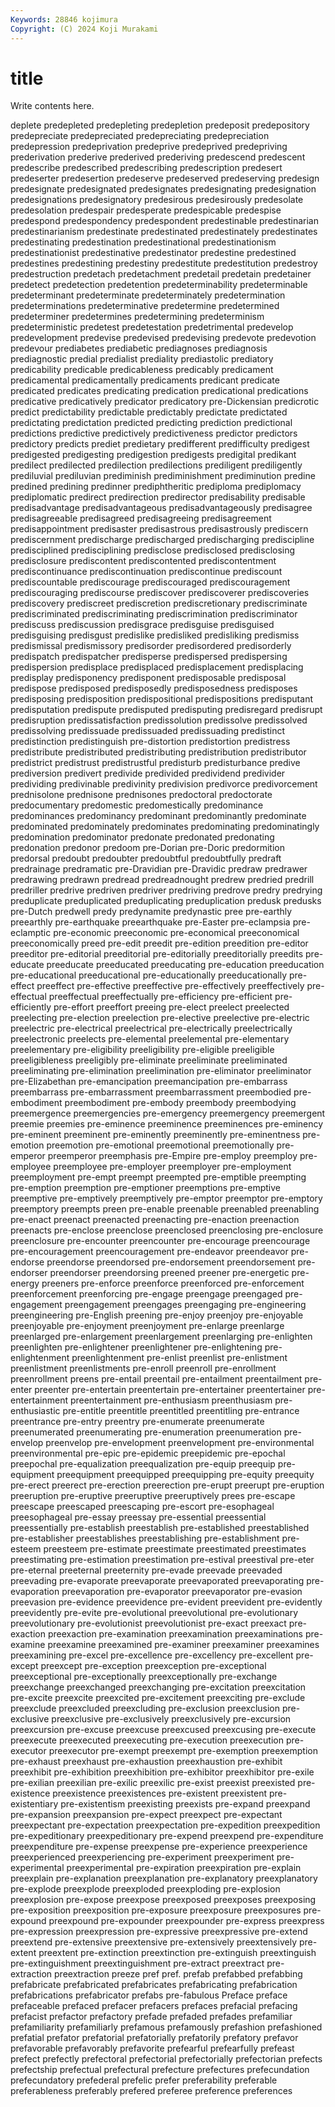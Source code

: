 ```yaml
---
Keywords: 28846 kojimura
Copyright: (C) 2024 Koji Murakami
---
```


# title

Write contents here.



deplete predepleted predepleting predepletion predeposit predepository predepreciate predepreciated predepreciating predepreciation
predepression predeprivation predeprive predeprived predepriving prederivation prederive prederived prederiving predescend
predescent predescribe predescribed predescribing predescription predesert predeserter predesertion predeserve predeserved
predeserving predesign predesignate predesignated predesignates predesignating predesignation predesignations predesignatory predesirous
predesirously predesolate predesolation predespair predesperate predespicable predespise predespond predespondency predespondent
predestinable predestinarian predestinarianism predestinate predestinated predestinately predestinates predestinating predestination predestinational
predestinationism predestinationist predestinative predestinator predestine predestined predestines predestining predestiny predestitute
predestitution predestroy predestruction predetach predetachment predetail predetain predetainer predetect predetection
predetention predeterminability predeterminable predeterminant predeterminate predeterminately predetermination predeterminations predeterminative predetermine
predetermined predeterminer predetermines predetermining predeterminism predeterministic predetest predetestation predetrimental predevelop
predevelopment predevise predevised predevising predevote predevotion predevour prediabetes prediabetic prediagnoses
prediagnosis prediagnostic predial predialist prediality prediastolic prediatory predicability predicable predicableness
predicably predicament predicamental predicamentally predicaments predicant predicate predicated predicates predicating
predication predicational predications predicative predicatively predicator predicatory pre-Dickensian predicrotic predict
predictability predictable predictably predictate predictated predictating predictation predicted predicting prediction
predictional predictions predictive predictively predictiveness predictor predictors predictory predicts prediet
predietary predifferent predifficulty predigest predigested predigesting predigestion predigests predigital predikant
predilect predilected predilection predilections prediligent prediligently prediluvial prediluvian prediminish prediminishment
prediminution predine predined predining predinner prediphtheritic prediploma prediplomacy prediplomatic predirect
predirection predirector predisability predisable predisadvantage predisadvantageous predisadvantageously predisagree predisagreeable predisagreed
predisagreeing predisagreement predisappointment predisaster predisastrous predisastrously prediscern prediscernment predischarge predischarged
predischarging prediscipline predisciplined predisciplining predisclose predisclosed predisclosing predisclosure prediscontent prediscontented
prediscontentment prediscontinuance prediscontinuation prediscontinue prediscount prediscountable prediscourage prediscouraged prediscouragement prediscouraging
prediscourse prediscover prediscoverer prediscoveries prediscovery prediscreet prediscretion prediscretionary prediscriminate prediscriminated
prediscriminating prediscrimination prediscriminator prediscuss prediscussion predisgrace predisguise predisguised predisguising predisgust
predislike predisliked predisliking predismiss predismissal predismissory predisorder predisordered predisorderly predispatch
predispatcher predisperse predispersed predispersing predispersion predisplace predisplaced predisplacement predisplacing predisplay
predisponency predisponent predisposable predisposal predispose predisposed predisposedly predisposedness predisposes predisposing
predisposition predispositional predispositions predisputant predisputation predispute predisputed predisputing predisregard predisrupt
predisruption predissatisfaction predissolution predissolve predissolved predissolving predissuade predissuaded predissuading predistinct
predistinction predistinguish pre-distortion predistortion predistress predistribute predistributed predistributing predistribution predistributor
predistrict predistrust predistrustful predisturb predisturbance predive prediversion predivert predivide predivided
predividend predivider predividing predivinable predivinity predivision predivorce predivorcement prednisolone prednisone
prednisones predoctoral predoctorate predocumentary predomestic predomestically predominance predominances predominancy predominant
predominantly predominate predominated predominately predominates predominating predominatingly predomination predominator predonate
predonated predonating predonation predonor predoom pre-Dorian pre-Doric predormition predorsal predoubt
predoubter predoubtful predoubtfully predraft predrainage predramatic pre-Dravidian pre-Dravidic predraw predrawer
predrawing predrawn predread predreadnought predrew predried predrill predriller predrive predriven
predriver predriving predrove predry predrying preduplicate preduplicated preduplicating preduplication predusk
predusks pre-Dutch predwell predy predynamite predynastic pree pre-earthly preearthly pre-earthquake
preearthquake pre-Easter pre-eclampsia pre-eclamptic pre-economic preeconomic pre-economical preeconomical preeconomically preed
pre-edit preedit pre-edition preedition pre-editor preeditor pre-editorial preeditorial pre-editorially preeditorially
preedits pre-educate preeducate preeducated preeducating pre-education preeducation pre-educational preeducational pre-educationally
preeducationally pre-effect preeffect pre-effective preeffective pre-effectively preeffectively pre-effectual preeffectual preeffectually
pre-efficiency pre-efficient pre-efficiently pre-effort preeffort preeing pre-elect preelect preelected preelecting
pre-election preelection pre-elective preelective pre-electric preelectric pre-electrical preelectrical pre-electrically preelectrically
preelectronic preelects pre-elemental preelemental pre-elementary preelementary pre-eligibility preeligibility pre-eligible preeligible
preeligibleness preeligibly pre-eliminate preeliminate preeliminated preeliminating pre-elimination preelimination pre-eliminator preeliminator
pre-Elizabethan pre-emancipation preemancipation pre-embarrass preembarrass pre-embarrassment preembarrassment preembodied pre-embodiment preembodiment
pre-embody preembody preembodying preemergence preemergencies pre-emergency preemergency preemergent preemie preemies
pre-eminence preeminence preeminences pre-eminency pre-eminent preeminent pre-eminently preeminently pre-eminentness pre-emotion
preemotion pre-emotional preemotional preemotionally pre-emperor preemperor preemphasis pre-Empire pre-employ preemploy
pre-employee preemployee pre-employer preemployer pre-employment preemployment pre-empt preempt preempted pre-emptible
preempting pre-emption preemption pre-emptioner preemptions pre-emptive preemptive pre-emptively preemptively pre-emptor
preemptor pre-emptory preemptory preempts preen pre-enable preenable preenabled preenabling pre-enact
preenact preenacted preenacting pre-enaction preenaction preenacts pre-enclose preenclose preenclosed preenclosing
pre-enclosure preenclosure pre-encounter preencounter pre-encourage preencourage pre-encouragement preencouragement pre-endeavor preendeavor
pre-endorse preendorse preendorsed pre-endorsement preendorsement pre-endorser preendorser preendorsing preened preener
pre-energetic pre-energy preeners pre-enforce preenforce preenforced pre-enforcement preenforcement preenforcing pre-engage
preengage preengaged pre-engagement preengagement preengages preengaging pre-engineering preengineering pre-English preening
pre-enjoy preenjoy pre-enjoyable preenjoyable pre-enjoyment preenjoyment pre-enlarge preenlarge preenlarged pre-enlargement
preenlargement preenlarging pre-enlighten preenlighten pre-enlightener preenlightener pre-enlightening pre-enlightenment preenlightenment pre-enlist
preenlist pre-enlistment preenlistment preenlistments pre-enroll preenroll pre-enrollment preenrollment preens pre-entail
preentail pre-entailment preentailment pre-enter preenter pre-entertain preentertain pre-entertainer preentertainer pre-entertainment
preentertainment pre-enthusiasm preenthusiasm pre-enthusiastic pre-entitle preentitle preentitled preentitling pre-entrance preentrance
pre-entry preentry pre-enumerate preenumerate preenumerated preenumerating pre-enumeration preenumeration pre-envelop preenvelop
pre-envelopment preenvelopment pre-environmental preenvironmental pre-epic pre-epidemic preepidemic pre-epochal preepochal pre-equalization
preequalization pre-equip preequip pre-equipment preequipment preequipped preequipping pre-equity preequity pre-erect
preerect pre-erection preerection pre-erupt preerupt pre-eruption preeruption pre-eruptive preeruptive preeruptively
prees pre-escape preescape preescaped preescaping pre-escort pre-esophageal preesophageal pre-essay preessay
pre-essential preessential preessentially pre-establish preestablish pre-established preestablished pre-establisher preestablishes preestablishing
pre-establishment pre-esteem preesteem pre-estimate preestimate preestimated preestimates preestimating pre-estimation preestimation
pre-estival preestival pre-eter pre-eternal preeternal preeternity pre-evade preevade preevaded preevading
pre-evaporate preevaporate preevaporated preevaporating pre-evaporation preevaporation pre-evaporator preevaporator pre-evasion preevasion
pre-evidence preevidence pre-evident preevident pre-evidently preevidently pre-evite pre-evolutional preevolutional pre-evolutionary
preevolutionary pre-evolutionist preevolutionist pre-exact preexact pre-exaction preexaction pre-examination preexamination preexaminations
pre-examine preexamine preexamined pre-examiner preexaminer preexamines preexamining pre-excel pre-excellence pre-excellency
pre-excellent pre-except preexcept pre-exception preexception pre-exceptional preexceptional pre-exceptionally preexceptionally pre-exchange
preexchange preexchanged preexchanging pre-excitation preexcitation pre-excite preexcite preexcited pre-excitement preexciting
pre-exclude preexclude preexcluded preexcluding pre-exclusion preexclusion pre-exclusive preexclusive pre-exclusively preexclusively
pre-excursion preexcursion pre-excuse preexcuse preexcused preexcusing pre-execute preexecute preexecuted preexecuting
pre-execution preexecution pre-executor preexecutor pre-exempt preexempt pre-exemption preexemption pre-exhaust preexhaust
pre-exhaustion preexhaustion pre-exhibit preexhibit pre-exhibition preexhibition pre-exhibitor preexhibitor pre-exile pre-exilian
preexilian pre-exilic preexilic pre-exist preexist preexisted pre-existence preexistence preexistences pre-existent
preexistent pre-existentiary pre-existentism preexisting preexists pre-expand preexpand pre-expansion preexpansion pre-expect
preexpect pre-expectant preexpectant pre-expectation preexpectation pre-expedition preexpedition pre-expeditionary preexpeditionary pre-expend
preexpend pre-expenditure preexpenditure pre-expense preexpense pre-experience preexperience preexperienced preexperiencing pre-experiment
preexperiment pre-experimental preexperimental pre-expiration preexpiration pre-explain preexplain pre-explanation preexplanation pre-explanatory
preexplanatory pre-explode preexplode preexploded preexploding pre-explosion preexplosion pre-expose preexpose preexposed
preexposes preexposing pre-exposition preexposition pre-exposure preexposure preexposures pre-expound preexpound pre-expounder
preexpounder pre-express preexpress pre-expression preexpression pre-expressive preexpressive pre-extend preextend pre-extensive
preextensive pre-extensively preextensively pre-extent preextent pre-extinction preextinction pre-extinguish preextinguish pre-extinguishment
preextinguishment pre-extract preextract pre-extraction preextraction preeze pref pref. prefab prefabbed
prefabbing prefabricate prefabricated prefabricates prefabricating prefabrication prefabrications prefabricator prefabs pre-fabulous
Preface preface prefaceable prefaced prefacer prefacers prefaces prefacial prefacing prefacist
prefactor prefactory prefade prefaded prefades prefamiliar prefamiliarity prefamiliarly prefamous prefamously
prefashion prefashioned prefatial prefator prefatorial prefatorially prefatorily prefatory prefavor prefavorable
prefavorably prefavorite prefearful prefearfully prefeast prefect prefectly prefectoral prefectorial prefectorially
prefectorian prefects prefectship prefectual prefectural prefecture prefectures prefecundation prefecundatory prefederal
prefelic prefer preferability preferable preferableness preferably prefered preferee preference preferences
